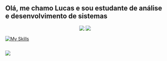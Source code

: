 ## Olá, me chamo Lucas e sou estudante de análise e desenvolvimento de sistemas
<div align="center">
  <img src="https://github-profile-summary-cards.vercel.app/api/cards/stats?username=lucasdaniel2201&theme=dark"/>
  <img src="https://github-profile-summary-cards.vercel.app/api/cards/most-commit-language?username=lucasdaniel2201&theme=dark"/>
</div>
  
[![My Skills](https://skillicons.dev/icons?i=js,html,css,wasm)](https://skillicons.dev)
  
          
 
 ##
  
<div>
  <a href="https://www.linkedin.com/in/lucas-santos-a620011b9/" target="_blank"><img src="https://img.shields.io/badge/-LinkedIn-%230077B5?style=for-the-badge&logo=linkedin&logoColor=white" target="_blank"></a>
</div>
